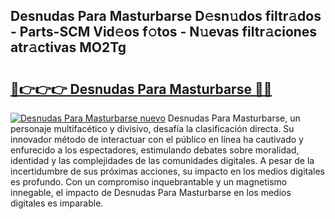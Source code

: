 ## Desnudas Para Masturbarse D𝚎sn𝚞dos filtr𝚊dos - Parts-SCM Vid𝚎os f𝚘tos - N𝚞evas filtr𝚊ciones atr𝚊ctivas MO2Tg

# <h2><a href="http://mb6emg.tromn.icu/?c=Desnudas+Para+Masturbarse">🔗👉👉👉 Desnudas Para Masturbarse 🔗🔗</a></h2>

[![Desnudas Para Masturbarse nuevo](https://i.imgur.com/pEAQMta.gif)](http://mb6emg.tromn.icu/?c=Desnudas+Para+Masturbarse)
Desnudas Para Masturbarse, un personaje multifacético y divisivo, desafía la clasificación directa. Su innovador método de interactuar con el público en línea ha cautivado y enfurecido a los espectadores, estimulando debates sobre moralidad, identidad y las complejidades de las comunidades digitales. A pesar de la incertidumbre de sus próximas acciones, su impacto en los medios digitales es profundo. Con un compromiso inquebrantable y un magnetismo innegable, el impacto de Desnudas Para Masturbarse en los medios digitales es imparable.
